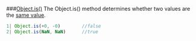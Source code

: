 ###[Object.is()](https://developer.mozilla.org/en-US/docs/Web/JavaScript/Reference/Global_Objects/Object/is)
The Object.is() method determines whether two values are the [same value](https://developer.mozilla.org/en-US/docs/Web/JavaScript/Equality_comparisons_and_sameness).

```javascript
1| Object.is(+0, -0)        //false
2| Object.is(NaN, NaN)      //true
```
